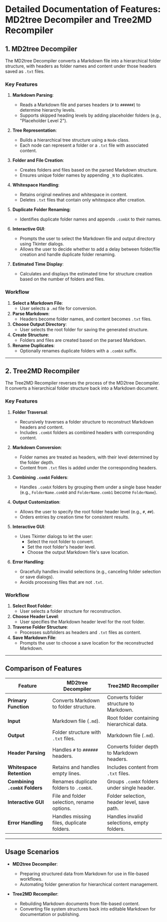 # Detailed Documentation of Features: MD2tree Decompiler and Tree2MD Recompiler

## **1. MD2tree Decompiler**
The MD2tree Decompiler converts a Markdown file into a hierarchical folder structure, with headers as folder names and content under those headers saved as `.txt` files. 

### **Key Features**
1. **Markdown Parsing**:
   - Reads a Markdown file and parses headers (`#` to `######`) to determine hierarchy levels.
   - Supports skipped heading levels by adding placeholder folders (e.g., "Placeholder Level 2").

2. **Tree Representation**:
   - Builds a hierarchical tree structure using a `Node` class.
   - Each node can represent a folder or a `.txt` file with associated content.

3. **Folder and File Creation**:
   - Creates folders and files based on the parsed Markdown structure.
   - Ensures unique folder names by appending `_N` to duplicates.

4. **Whitespace Handling**:
   - Retains original newlines and whitespace in content.
   - Deletes `.txt` files that contain only whitespace after creation.

5. **Duplicate Folder Renaming**:
   - Identifies duplicate folder names and appends `.combX` to their names.

6. **Interactive GUI**:
   - Prompts the user to select the Markdown file and output directory using Tkinter dialogs.
   - Allows the user to decide whether to add a delay between folder/file creation and handle duplicate folder renaming.

7. **Estimated Time Display**:
   - Calculates and displays the estimated time for structure creation based on the number of folders and files.

### **Workflow**
1. **Select a Markdown File**:
   - User selects a `.md` file for conversion.
2. **Parse Markdown**:
   - Headers become folder names, and content becomes `.txt` files.
3. **Choose Output Directory**:
   - User selects the root folder for saving the generated structure.
4. **Create Structure**:
   - Folders and files are created based on the parsed Markdown.
5. **Rename Duplicates**:
   - Optionally renames duplicate folders with a `.combX` suffix.

---

## **2. Tree2MD Recompiler**
The Tree2MD Recompiler reverses the process of the MD2tree Decompiler. It converts a hierarchical folder structure back into a Markdown document.

### **Key Features**
1. **Folder Traversal**:
   - Recursively traverses a folder structure to reconstruct Markdown headers and content.
   - Includes `.combX` folders as combined headers with corresponding content.

2. **Markdown Conversion**:
   - Folder names are treated as headers, with their level determined by the folder depth.
   - Content from `.txt` files is added under the corresponding headers.

3. **Combining `.combX` Folders**:
   - Handles `.combX` folders by grouping them under a single base header (e.g., `FolderName.comb0` and `FolderName.comb1` become `FolderName`).

4. **Output Customization**:
   - Allows the user to specify the root folder header level (e.g., `#`, `##`).
   - Orders entries by creation time for consistent results.

5. **Interactive GUI**:
   - Uses Tkinter dialogs to let the user:
     - Select the root folder to convert.
     - Set the root folder's header level.
     - Choose the output Markdown file's save location.

6. **Error Handling**:
   - Gracefully handles invalid selections (e.g., canceling folder selection or save dialogs).
   - Avoids processing files that are not `.txt`.

### **Workflow**
1. **Select Root Folder**:
   - User selects a folder structure for reconstruction.
2. **Choose Header Level**:
   - User specifies the Markdown header level for the root folder.
3. **Traverse Folder Structure**:
   - Processes subfolders as headers and `.txt` files as content.
4. **Save Markdown File**:
   - Prompts the user to choose a save location for the reconstructed Markdown.

---

## **Comparison of Features**

| Feature                              | MD2tree Decompiler                         | Tree2MD Recompiler                         |
|--------------------------------------|--------------------------------------------|--------------------------------------------|
| **Primary Function**                 | Converts Markdown to folder structure.     | Converts folder structure to Markdown.     |
| **Input**                            | Markdown file (`.md`).                     | Root folder containing hierarchical data.  |
| **Output**                           | Folder structure with `.txt` files.        | Markdown file (`.md`).                     |
| **Header Parsing**                   | Handles `#` to `######` headers.           | Converts folder depth to Markdown headers. |
| **Whitespace Retention**             | Retains and handles empty lines.           | Includes content from `.txt` files.        |
| **Combining `.combX` Folders**       | Renames duplicate folders to `.combX`.     | Groups `.combX` folders under single header. |
| **Interactive GUI**                  | File and folder selection, rename options. | Folder selection, header level, save path. |
| **Error Handling**                   | Handles missing files, duplicate folders.  | Handles invalid selections, empty folders. |

---

## **Usage Scenarios**
- **MD2tree Decompiler**:
  - Preparing structured data from Markdown for use in file-based workflows.
  - Automating folder generation for hierarchical content management.

- **Tree2MD Recompiler**:
  - Rebuilding Markdown documents from file-based content.
  - Converting file system structures back into editable Markdown for documentation or publishing.
